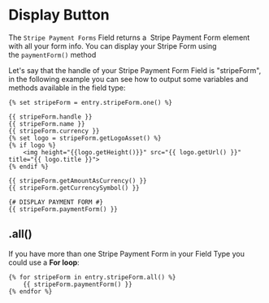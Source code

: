 # Display Button

The `Stripe Payment Forms` Field returns a  Stripe Payment Form element with all your form info. You can display your Stripe Form using the `paymentForm()` method

Let's say that the handle of your Stripe Payment Form Field is "stripeForm", in the following example you can see how to output some variables and methods available in the field type:

```twig
{% set stripeForm = entry.stripeForm.one() %}

{{ stripeForm.handle }}
{{ stripeForm.name }}
{{ stripeForm.currency }}
{% set logo = stripeForm.getLogoAsset() %}
{% if logo %}
	<img height="{{logo.getHeight()}}" src="{{ logo.getUrl() }}" title="{{ logo.title }}">
{% endif %}

{{ stripeForm.getAmountAsCurrency() }}
{{ stripeForm.getCurrencySymbol() }}

{# DISPLAY PAYMENT FORM #}
{{ stripeForm.paymentForm() }}
```

## .all()

If you have more than one Stripe Payment Form in your Field Type you could use a **For loop**:

```twig
{% for stripeForm in entry.stripeForm.all() %}
	{{ stripeForm.paymentForm() }}
{% endfor %}
```